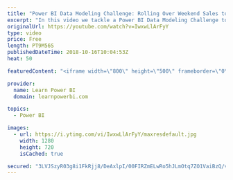 ```yaml
---
title: "Power BI Data Modeling Challenge: Rolling Over Weekend Sales to Weekday"
excerpt: "In this video we tackle a Power BI Data Modeling Challenge to rollover weekend sales to Weekday. Get the file used in this video: https://www.learnpowerbi.com/download ➔ Links mentioned in the Video Power BI Ultimate Calendar Table https://www.youtube.com/playlist?list=PL7GQQXV5Z8eczWqKFMDVoHMjTcpH3tgZm"
originalUrl: https://youtube.com/watch?v=IwxwLlArFyY
type: video
price: Free
length: PT9M56S
publishedDateTime: 2018-10-16T10:04:53Z
heat: 50

featuredContent: "<iframe width=\"800\" height=\"500\" frameborder=\"0\" src=\"https://www.youtube.com/embed/IwxwLlArFyY\" allow=\"accelerometer; autoplay; encrypted-media; gyroscope; picture-in-picture\" allowfullscreen></iframe>"

provider:
  name: Learn Power BI
  domain: learnpowerbi.com

topics:
  - Power BI

images:
  - url: https://i.ytimg.com/vi/IwxwLlArFyY/maxresdefault.jpg
    width: 1280
    height: 720
    isCached: true

secured: "3LVJSzyR03g8i1FkRjj8/DeAxlpI/00FIRZmELwRo5hJLmOtq7ZO1VaiBzQ/vGPiiqNnfICl4JXCjJfQL7lEKZmmmr3jLAvpMxen5yduLD+rlQdGa1c54bm2A4LbY/fWEOhd5iEaJeLexfRfSZ6dAh2gEAJMo1litj5GWgQHgdtz9HQhxA52zotBTEr9q/kvJfySzQ1nvuQr315sQvReo3PChCHc3hfyC2NcFfS3IuHMbuVksVQ2U5b4aSr56xgvzEc+QxTLbuAgb0Q1GBb7LUTGPjlqEbksiq/+Cn0FbTj5VUwbDR1axQCPBEzKJhSz5fMXm4+YWSXBa6ptc5b2AAGGvlq9pWKAH605JWdmaL+z/bWi/WIzhwZynwMUW2rs3kYUeYkSYWoDm0MK5GXaOFNBMjJR054OeMZFZEzBnD4=;xBG6hXRWlDdoRqoaet0q7Q=="
---
```


